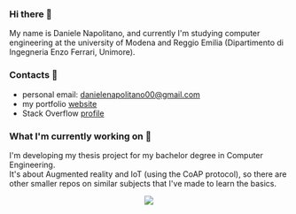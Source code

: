 ### Hi there 👋
My name is Daniele Napolitano, and currently I'm studying computer engineering at the university of Modena and Reggio Emilia (Dipartimento di Ingegneria Enzo Ferrari, Unimore). <br>

###  Contacts 📨
* personal email: danielenapolitano00@gmail.com
* my portfolio [website](http://danielenapo.github.io/)
* Stack Overflow [profile](https://stackoverflow.com/users/18794029/danielenapo)

###  What I'm currently working on 🔭
I'm developing my thesis project for my bachelor degree in Computer Engineering. <br>
It's about Augmented reality and IoT (using the CoAP protocol), so there are other smaller repos on similar subjects that I've made to learn the basics.

<p align="center">
<a href="https://github.com/danielenapo/tesi">
 <img align="center" src="https://github-readme-stats.vercel.app/api/pin/?username=danielenapo&repo=tesi&theme=dark" />
</a>
</p>

<!--### Older projects 💻


<!--
**danielenapo/danielenapo** is a ✨ _special_ ✨ repository because its `README.md` (this file) appears on your GitHub profile.

Here are some ideas to get you started:

- 🔭 I’m currently working on ...
- 🌱 I’m currently learning ...
- 👯 I’m looking to collaborate on ...
- 🤔 I’m looking for help with ...
- 💬 Ask me about ...
- 📫 How to reach me: ...
- 😄 Pronouns: ...
- ⚡ Fun fact: ...
-->
